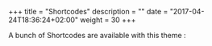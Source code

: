 +++
title = "Shortcodes"
description = ""
date = "2017-04-24T18:36:24+02:00"
weight = 30
+++

A bunch of Shortcodes are available with this theme :

